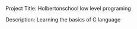 Project Title: Holbertonschool low level programing

Description: Learning the basics of C language
